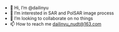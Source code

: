 - 👋 Hi, I’m @dailinyu
- 👀 I’m interested in SAR and PolSAR image process
- 💞️ I’m looking to collaborate on no things
- 📫 How to reach me dailinyu_nudt@163.com

<!---
dailinyu/dailinyu is a ✨ special ✨ repository because its `README.md` (this file) appears on your GitHub profile.
You can click the Preview link to take a look at your changes.
--->
